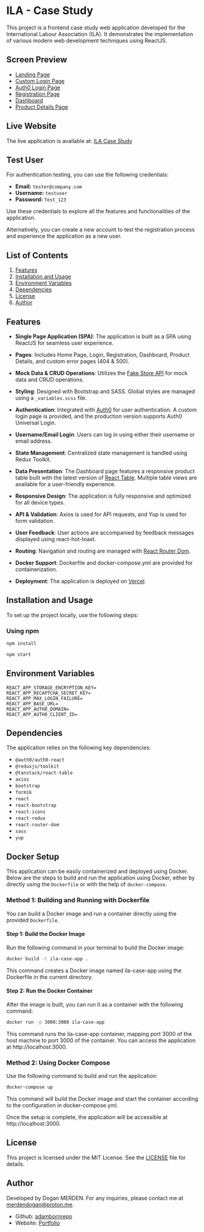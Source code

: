 # ILA - Case Study

This project is a frontend case study web application developed for the International Labour Association (ILA). It demonstrates the implementation of various modern web development techniques using ReactJS.

## Screen Preview

- [Landing Page](./public/images/screen/home.png)
- [Custom Login Page](./public/images/screen/custom-login.png)
- [Auth0 Login Page](./public/images/screen/auth0-login.png)
- [Registration Page](./public/images/screen/registration.png)
- [Dashboard](./public/images/screen/dashboard.png)
- [Product Details Page](./public/images/screen/product-details.png)


## Live Website

The live application is available at: [ILA Case Study](https://ilacase.vercel.app/)

## Test User

For authentication testing, you can use the following credentials:

- **Email:** `tester@company.com`
- **Username:** `testuser`
- **Password:** `Test_123`

Use these credentials to explore all the features and functionalities of the application. 

Alternatively, you can create a new account to test the registration process and experience the application as a new user.



## List of Contents

1. [Features](#features)
2. [Installation and Usage](#installation-and-usage)
2. [Environment Variables](#environment-variables)
3. [Dependencies](#dependencies)
4. [License](#license)
5. [Author](#author)

## Features
- **Single Page Application (SPA)**: The application is built as a SPA using ReactJS for seamless user experience.
  
- **Pages**: Includes Home Page, Login, Registration, Dashboard, Product Details, and custom error pages (404 & 500).

- **Mock Data & CRUD Operations**: Utilizes the [Fake Store API](https://fakestoreapi.com/) for mock data and CRUD operations.

- **Styling**: Designed with Bootstrap and SASS. Global styles are managed using a `_variables.scss` file.

- **Authentication**: Integrated with [Auth0](https://auth0.com/) for user authentication. A custom login page is provided, and the production version supports Auth0 Universal Login.

- **Username/Email Login**: Users can log in using either their username or email address.

- **State Management**: Centralized state management is handled using Redux Toolkit.

- **Data Presentation**: The Dashboard page features a responsive product table built with the latest version of [React Table](https://tanstack.com/). Multiple table views are available for a user-friendly experience.

- **Responsive Design**: The application is fully responsive and optimized for all device types.

- **API & Validation**: Axios is used for API requests, and Yup is used for form validation.

- **User Feedback**: User actions are accompanied by feedback messages displayed using react-hot-toast.

- **Routing**: Navigation and routing are managed with [React Router Dom](https://reactrouter.com/en/main).

- **Docker Support**: Dockerfile and docker-compose.yml are provided for containerization.

- **Deployment**: The application is deployed on [Vercel](https://vercel.com/).


## Installation and Usage
To set up the project locally, use the following steps:

### Using npm

```bash
npm install
```


```bash
npm start
```
## Environment Variables

```.env
REACT_APP_STORAGE_ENCRYPTION_KEY=
REACT_APP_RECAPTCHA_SECRET_KEY=
REACT_APP_MAX_LOGIN_FAILURE=
REACT_APP_BASE_URL=
REACT_APP_AUTH0_DOMAIN=
REACT_APP_AUTH0_CLIENT_ID=
```

## Dependencies

The application relies on the following key dependencies:

-   `@auth0/auth0-react`
-   `@reduxjs/toolkit`
-   `@tanstack/react-table`
-   `axios`
-   `bootstrap`
-   `formik`
-   `react`
-   `react-bootstrap`
-   `react-icons`
-   `react-redux`
-   `react-router-dom`
-   `sass`
-   `yup`

## Docker Setup

This application can be easily containerized and deployed using Docker. Below are the steps to build and run the application using Docker, either by directly using the `Dockerfile` or with the help of `docker-compose`.

### Method 1: Building and Running with Dockerfile

You can build a Docker image and run a container directly using the provided `Dockerfile`.

#### Step 1: Build the Docker Image

Run the following command in your terminal to build the Docker image:

```bash
docker build -t ila-case-app .
```
This command creates a Docker image named ila-case-app using the Dockerfile in the current directory.

#### Step 2: Run the Docker Container

After the image is built, you can run it as a container with the following command:

```bash
docker run -p 3000:3000 ila-case-app
```
This command runs the ila-case-app container, mapping port 3000 of the host machine to port 3000 of the container. You can access the application at http://localhost:3000.

### Method 2: Using Docker Compose

Use the following command to build and run the application:

```bash
docker-compose up
```
This command will build the Docker image and start the container according to the configuration in docker-compose.yml.

Once the setup is complete, the application will be accessible at http://localhost:3000.

## License

This project is licensed under the MIT License. See the [LICENSE](LICENSE) file for details.

## Author

Developed by Dogan MERDEN. For any inquiries, please contact me at [merdendogan@proton.me](mailto:merdendogan@proton.me).

-   Github: [adambornrepo](https://github.com/adambornrepo)
-   Website: [Portfolio](https://doganmerden.vercel.app/)
